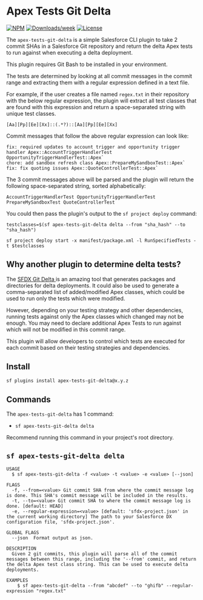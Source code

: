 # Apex Tests Git Delta

[![NPM](https://img.shields.io/npm/v/apex-tests-git-delta.svg?label=apex-tests-git-delta)](https://www.npmjs.com/package/apex-tests-git-delta) [![Downloads/week](https://img.shields.io/npm/dw/apex-tests-git-delta.svg)](https://npmjs.org/package/apex-tests-git-delta) [![License](https://img.shields.io/badge/License-MIT-yellow.svg)](https://raw.githubusercontent.com/mcarvin8/apex-tests-git-delta/main/LICENSE.md)

The `apex-tests-git-delta` is a simple Salesforce CLI plugin to take 2 commit SHAs in a Salesforce Git repository and return the delta Apex tests to run against when executing a delta deployment.

This plugin requires Git Bash to be installed in your environment.

The tests are determined by looking at all commit messages in the commit range and extracting them with a regular expression defined in a text file.

For example, if the user creates a file named `regex.txt` in their repository with the below regular expression, the plugin will extract all test classes that are found with this expression and return a space-separated string with unique test classes.

```
[Aa][Pp][Ee][Xx]::(.*?)::[Aa][Pp][Ee][Xx]
```

Commit messages that follow the above regular expression can look like:

```
fix: required updates to account trigger and opportunity trigger handler Apex::AccountTriggerHandlerTest OpportunityTriggerHandlerTest::Apex`
chore: add sandbox refresh class Apex::PrepareMySandboxTest::Apex`
fix: fix quoting issues Apex::QuoteControllerTest::Apex`
```

The 3 commit messages above will be parsed and the plugin will return the following space-separated string, sorted alphabetically:

```
AccountTriggerHandlerTest OpportunityTriggerHandlerTest PrepareMySandboxTest QuoteControllerTest
```

You could then pass the plugin's output to the `sf project deploy` command:

```
testclasses=$(sf apex-tests-git-delta delta --from "sha_hash" --to "sha_hash")

sf project deploy start -x manifest/package.xml -l RunSpecifiedTests -t $testclasses
```

## Why another plugin to determine delta tests?

The [SFDX Git Delta ](https://github.com/scolladon/sfdx-git-delta) is an amazing tool that generates packages and directories for delta deployments. It could also be used to generate a comma-separated list of added/modified Apex classes, which could be used to run only the tests which were modified.

However, depending on your testing strategy and other dependencies, running tests against only the Apex classes which changed may not be enough. You may need to declare additional Apex Tests to run against which will not be modified in this commit range.

This plugin will allow developers to control which tests are executed for each commit based on their testing strategies and dependencies.

## Install

```bash
sf plugins install apex-tests-git-delta@x.y.z
```

## Commands

The `apex-tests-git-delta` has 1 command:

- `sf apex-tests-git-delta delta`

Recommend running this command in your project's root directory.

## `sf apex-tests-git-delta delta`

```
USAGE
  $ sf apex-tests-git-delta -f <value> -t <value> -e <value> [--json]

FLAGS
  -f, --from=<value> Git commit SHA from where the commit message log is done. This SHA's commit message will be included in the results.
  -t, --to=<value> Git commit SHA to where the commit message log is done. [default: HEAD]
  -e, --regular-expression=<value> [default: 'sfdx-project.json' in the current working directory] The path to your Salesforce DX configuration file, 'sfdx-project.json'.

GLOBAL FLAGS
  --json  Format output as json.

DESCRIPTION
  Given 2 git commits, this plugin will parse all of the commit messages between this range, including the '--from' commit, and return the delta Apex test class string. This can be used to execute delta deployments.

EXAMPLES
    $ sf apex-tests-git-delta --from "abcdef" --to "ghifb" --regular-expression "regex.txt"
```
